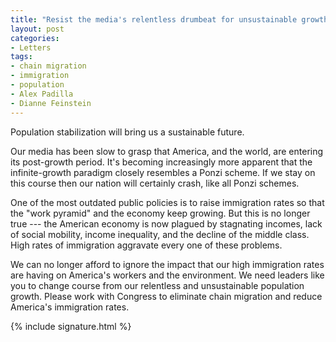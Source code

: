 ```yaml
---
title: "Resist the media's relentless drumbeat for unsustainable growth"
layout: post
categories:
- Letters
tags:
- chain migration
- immigration
- population
- Alex Padilla
- Dianne Feinstein
---
```


Population stabilization will bring us a sustainable future.

Our media has been slow to grasp that America, and the world, are entering its post-growth period. It's becoming increasingly more apparent that the infinite-growth paradigm closely resembles a Ponzi scheme. If we stay on this course then our nation will certainly crash, like all Ponzi schemes.

One of the most outdated public policies is to raise immigration rates so that the "work pyramid" and the economy keep growing. But this is no longer true --- the American economy is now plagued by stagnating incomes, lack of social mobility, income inequality, and the decline of the middle class. High rates of immigration aggravate every one of these problems.

We can no longer afford to ignore the impact that our high immigration rates are having on America's workers and the environment. We need leaders like you to change course from our relentless and unsustainable population growth. Please work with Congress to eliminate chain migration and reduce America's immigration rates.

{% include signature.html %}
